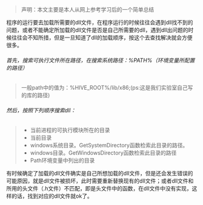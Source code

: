 > 声明：本文主要是本人从网上参考学习后的一个简单总结

程序的运行要去加载所需要的dll文件，在程序运行的时候往往会遇到dll找不到的问题，或者不能确定所加载的dll文件是否是自己所需要的dll，遇到dll出问题的时候往往会不知所措，但是一旦知道了dll的加载顺序，按这个去查找解决就会方便很多。

###### 首先，搜索可执行文件所在路径，在搜索系统路径：%PATH%（环境变量所配置的路径）

> 一般path中的值为：%HIVE_ROOT%/lib/x86;(ps:这是我们实验室自己写的库的路径)

###### 然后，按照下列顺序搜索dll：

> - 当前进程的可执行模块所在的目录
> - 当前目录
> - windows系统目录。GetSystemDirectory函数检索此目录的路径。
> - windows目录。GetWindowsDirectory函数检索此目录的路径
> - Path环境变量中列出的目录


有时候确定了加载的dll文件确实是自己所想加载的dll文件，但是还会发生错误的可能原因，就是dll文件被损坏，此时需要重新替换现有的dll文件；或者dll文件和所用的头文件（.h文件）不匹配，即是头文件中的函数，在dll文件中没有实现，这样的话，找到对应的dll文件就ok了。